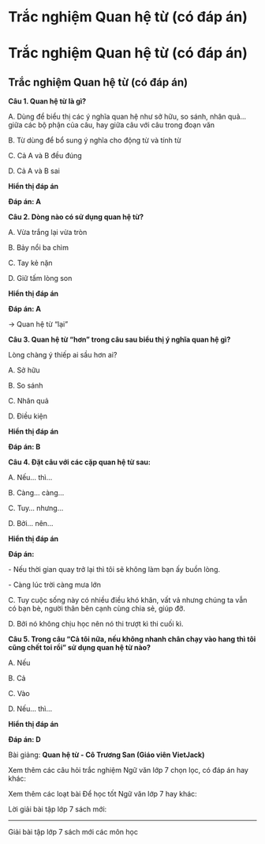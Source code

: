 # Trắc nghiệm Quan hệ từ (có đáp án)

# Trắc nghiệm Quan hệ từ (có đáp án)

## Trắc nghiệm Quan hệ từ (có đáp án)

**Câu 1. Quan hệ từ là gì?**

A. Dùng để biểu thị các ý nghĩa quan hệ như sở hữu, so sánh, nhân quả… giữa các bộ phận của câu, hay giữa câu với câu trong đoạn văn

B. Từ dùng để bổ sung ý nghĩa cho động từ và tính từ

C. Cả A và B đều đúng

D. Cả A và B sai

**Hiển thị đáp án**

**Đáp án: A**

**Câu 2. Dòng nào có sử dụng quan hệ từ?**

A. Vừa trắng lại vừa tròn

B. Bảy nổi ba chìm

C. Tay kẻ nặn

D. Giữ tấm lòng son

**Hiển thị đáp án**

**Đáp án: A**

→ Quan hệ từ “lại”

**Câu 3. Quan hệ từ “hơn” trong câu sau biểu thị ý nghĩa quan hệ gì?**

Lòng chàng ý thiếp ai sầu hơn ai?

A. Sở hữu

B. So sánh

C. Nhân quả

D. Điều kiện

**Hiển thị đáp án**

**Đáp án: B**

**Câu 4. Đặt câu với các cặp quan hệ từ sau:**

A. Nếu… thì…

B. Càng… càng…

C. Tuy… nhưng…

D. Bởi… nên…

**Hiển thị đáp án**

**Đáp án:**

\- Nếu thời gian quay trở lại thì tôi sẽ không làm bạn ấy buồn lòng.

\- Càng lúc trời càng mưa lớn

C. Tuy cuộc sống này có nhiều điều khó khăn, vất vả nhưng chúng ta vẫn có bạn bè, người thân bên cạnh cùng chia sẻ, giúp đỡ.

D. Bởi nó không chịu học nên nó thi trượt kì thi cuối kì.

**Câu 5. Trong câu “Cả tôi nữa, nếu không nhanh chân chạy vào hang thì tôi cũng chết toi rồi” sử dụng quan hệ từ nào?**

A. Nếu

B. Cả

C. Vào

D. Nếu… thì…

**Hiển thị đáp án**

**Đáp án: D**

Bài giảng: **Quan hệ từ - Cô Trương San (Giáo viên VietJack)**

Xem thêm các câu hỏi trắc nghiệm Ngữ văn lớp 7 chọn lọc, có đáp án hay khác:

Xem thêm các loạt bài Để học tốt Ngữ văn lớp 7 hay khác:

Lời giải bài tập lớp 7 sách mới:

* * *

Giải bài tập lớp 7 sách mới các môn học
